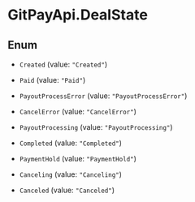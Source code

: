# GitPayApi.DealState

## Enum


* `Created` (value: `"Created"`)

* `Paid` (value: `"Paid"`)

* `PayoutProcessError` (value: `"PayoutProcessError"`)

* `CancelError` (value: `"CancelError"`)

* `PayoutProcessing` (value: `"PayoutProcessing"`)

* `Completed` (value: `"Completed"`)

* `PaymentHold` (value: `"PaymentHold"`)

* `Canceling` (value: `"Canceling"`)

* `Canceled` (value: `"Canceled"`)



